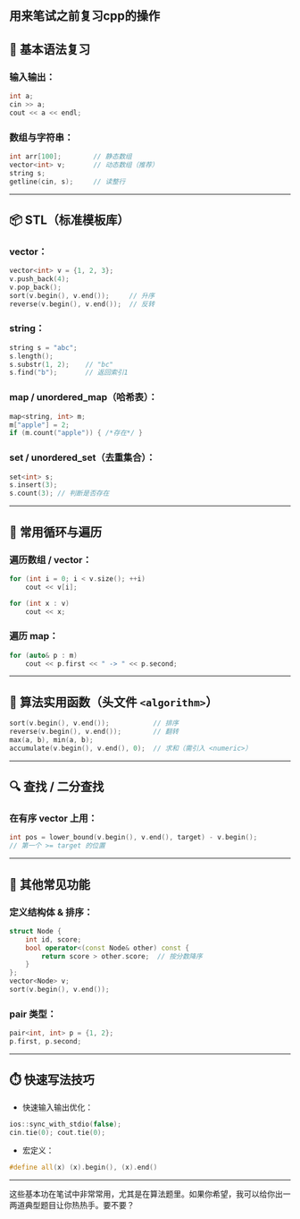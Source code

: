 用来笔试之前复习cpp的操作
---
## 🧱 基本语法复习

### 输入输出：

```cpp
int a;
cin >> a;
cout << a << endl;
```

### 数组与字符串：

```cpp
int arr[100];        // 静态数组
vector<int> v;       // 动态数组（推荐）
string s;
getline(cin, s);     // 读整行
```

---

## 📦 STL（标准模板库）

### vector：

```cpp
vector<int> v = {1, 2, 3};
v.push_back(4);
v.pop_back();
sort(v.begin(), v.end());     // 升序
reverse(v.begin(), v.end());  // 反转
```

### string：

```cpp
string s = "abc";
s.length();
s.substr(1, 2);    // "bc"
s.find("b");       // 返回索引1
```

### map / unordered_map（哈希表）：

```cpp
map<string, int> m;
m["apple"] = 2;
if (m.count("apple")) { /*存在*/ }
```

### set / unordered_set（去重集合）：

```cpp
set<int> s;
s.insert(3);
s.count(3); // 判断是否存在
```

---

## 🔁 常用循环与遍历

### 遍历数组 / vector：

```cpp
for (int i = 0; i < v.size(); ++i)
    cout << v[i];

for (int x : v)
    cout << x;
```

### 遍历 map：

```cpp
for (auto& p : m)
    cout << p.first << " -> " << p.second;
```

---

## 🧠 算法实用函数（头文件 `<algorithm>`）

```cpp
sort(v.begin(), v.end());           // 排序
reverse(v.begin(), v.end());        // 翻转
max(a, b), min(a, b);
accumulate(v.begin(), v.end(), 0);  // 求和（需引入 <numeric>）
```

---

## 🔍 查找 / 二分查找

### 在有序 vector 上用：

```cpp
int pos = lower_bound(v.begin(), v.end(), target) - v.begin();
// 第一个 >= target 的位置
```

---

## 📌 其他常见功能

### 定义结构体 & 排序：

```cpp
struct Node {
    int id, score;
    bool operator<(const Node& other) const {
        return score > other.score;  // 按分数降序
    }
};
vector<Node> v;
sort(v.begin(), v.end());
```

### pair 类型：

```cpp
pair<int, int> p = {1, 2};
p.first, p.second;
```

---

## ⏱️ 快速写法技巧

- 快速输入输出优化：
    

```cpp
ios::sync_with_stdio(false);
cin.tie(0); cout.tie(0);
```

- 宏定义：
    

```cpp
#define all(x) (x).begin(), (x).end()
```

---

这些基本功在笔试中非常常用，尤其是在算法题里。如果你希望，我可以给你出一两道典型题目让你热热手。要不要？